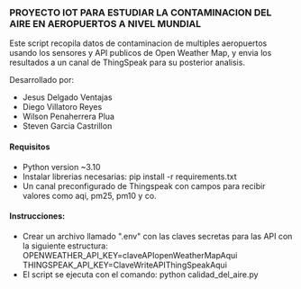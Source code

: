 
### PROYECTO IOT PARA ESTUDIAR LA CONTAMINACION DEL AIRE EN AEROPUERTOS A NIVEL MUNDIAL

Este script recopila datos de contaminacion de multiples aeropuertos usando los sensores y API publicos de Open Weather Map, y envia los resultados a un canal de ThingSpeak para su posterior analisis.

Desarrollado por:

* Jesus Delgado Ventajas
* Diego Villatoro Reyes
* Wilson Penaherrera Plua
* Steven Garcia Castrillon

#### Requisitos
* Python version ~3.10
* Instalar librerias necesarias: pip install -r requirements.txt
* Un canal preconfigurado de Thingspeak con campos para recibir valores como aqi, pm25, pm10 y co.
#### Instrucciones:

* Crear un archivo llamado ".env" con las claves secretas para las API con la siguiente estructura:
OPENWEATHER_API_KEY=claveAPIopenWeatherMapAqui
THINGSPEAK_API_KEY=ClaveWriteAPIThingSpeakAqui
* El script se ejecuta con el comando: python calidad_del_aire.py
